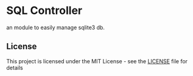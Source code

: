 # SQL Controller

an module to easily manage sqlite3 db.<br/>


## License

This project is licensed under the MIT License - see the [LICENSE](LICENSE) file for details
